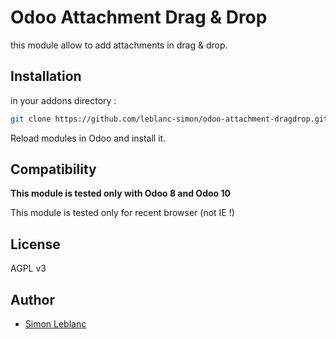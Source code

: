 # Odoo Attachment Drag & Drop

this module allow to add  attachments in drag & drop.

## Installation

in your addons directory :

```bash
git clone https://github.com/leblanc-simon/odoo-attachment-dragdrop.git attachment_dragdrop
```

Reload modules in Odoo and install it.

## Compatibility

**This module is tested only with Odoo 8 and Odoo 10**

This module is tested only for recent browser (not IE !)

## License

AGPL v3

## Author

* [Simon Leblanc](contact@leblanc-simon.eu)

